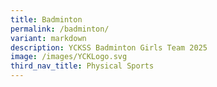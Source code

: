 ```yaml
---
title: Badminton
permalink: /badminton/
variant: markdown
description: YCKSS Badminton Girls Team 2025
image: /images/YCKLogo.svg
third_nav_title: Physical Sports
---
```

